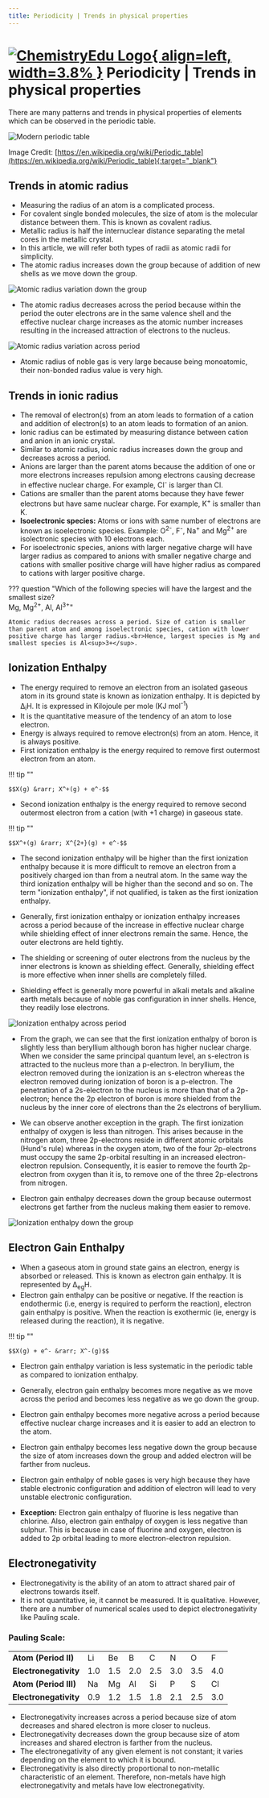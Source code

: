 ```yaml
---
title: Periodicity | Trends in physical properties
---
```


# [![ChemistryEdu Logo](../../images/favicon.svg){ align=left, width=3.8% }](../../index.md)  Periodicity | Trends in physical properties

There are many patterns and trends in physical properties of elements which can be observed in the periodic table.

![Modern periodic table](images/modern_periodic_table.png)

Image Credit: [https://en.wikipedia.org/wiki/Periodic_table](https://en.wikipedia.org/wiki/Periodic_table){:target="_blank"}

## Trends in atomic radius

* Measuring the radius of an atom is a complicated process.
* For covalent single bonded molecules, the size of atom is the molecular distance between them. This is known as covalent radius.
* Metallic radius is half the internuclear distance separating the metal cores in the metallic crystal.
* In this article, we will refer both types of radii as atomic radii for simplicity.
* The atomic radius increases down the group because of addition of new shells as we move down the group.

![Atomic radius variation down the group](images/atomic_radius2.png)

* The atomic radius decreases across the period because within the period the outer electrons are in the same valence shell and the effective nuclear charge increases as the atomic number increases resulting in the increased attraction of electrons to the nucleus.

![Atomic radius variation across period](images/atomic_radius1.png)

* Atomic radius of noble gas is very large because being monoatomic, their non-bonded radius value is very high.

## Trends in ionic radius

* The removal of electron(s) from an atom leads to formation of a cation and addition of electron(s) to an atom leads to formation of an anion.
* Ionic radius can be estimated by measuring distance between cation and anion in an ionic crystal.
* Similar to atomic radius, ionic radius increases down the group and decreases across a period.
* Anions are larger than the parent atoms because the addition of one or more electrons increases repulsion among electrons causing decrease in effective nuclear charge. For example, Cl<sup>-</sup> is larger than Cl.
* Cations are smaller than the parent atoms because they have fewer electrons but have same nuclear charge. For example, K<sup>+</sup> is smaller than K.
* **Isoelectronic species:** Atoms or ions with same number of electrons are known as isoelectronic species. Example: O<sup>2-</sup>, F<sup>-</sup>, Na<sup>+</sup> and Mg<sup>2+</sup> are isolectronic species with 10 electrons each.
* For isoelectronic species, anions with larger negative charge will have larger radius as compared to anions with smaller negative charge and cations with smaller positive charge will have higher radius as compared to cations with larger positive charge.

??? question "Which of the following species will have the largest and the smallest size?<br> Mg, Mg<sup>2+</sup>, Al, Al<sup>3+</sup>"

    Atomic radius decreases across a period. Size of cation is smaller than parent atom and among isoelectronic species, cation with lower positive charge has larger radius.<br>Hence, largest species is Mg and smallest species is Al<sup>3+</sup>.

## Ionization Enthalpy

* The energy required to remove an electron from an isolated gaseous atom in its ground state is known as ionization enthalpy. It is depicted by &Delta;<sub>i</sub>H. It is expressed in Kilojoule per mole (KJ mol<sup>-1</sup>)
* It is the quantitative measure of the tendency of an atom to lose electron.
* Energy is always required to remove electron(s) from an atom. Hence, it is always positive.
* First ionization enthalpy is the energy required to remove first outermost electron from an atom.

!!! tip ""

    $$X(g) &rarr; X^+(g) + e^-$$

* Second ionization enthalpy is the energy required to remove second outermost electron from a cation (with +1 charge) in gaseous state.
  
!!! tip ""

    $$X^+(g) &rarr; X^{2+}(g) + e^-$$

* The second ionization enthalpy will be higher than the first ionization enthalpy because it is more difficult to remove an electron from a positively charged ion than from a neutral atom. In the same way the third ionization enthalpy will be higher than the second and so on. The term "ionization enthalpy", if not qualified, is taken as the first ionization enthalpy.

* Generally, first ionization enthalpy or ionization enthalpy increases across a period because of the increase in effective nuclear charge while shielding effect of inner electrons remain the same. Hence, the outer electrons are held tightly.

* The shielding or screening of outer electrons from the nucleus by the inner electrons is known as shielding effect. Generally, shielding effect is more effective when inner shells are completely filled.

* Shielding effect is generally more powerful in alkali metals and alkaline earth metals because of noble gas configuration in inner shells. Hence, they readily lose electrons.

![Ionization enthalpy across period](images/ionization_enthalpy1.png)

* From the graph, we can see that the first ionization enthalpy of boron is slightly less than beryllium although boron has higher nuclear charge. When we consider the same principal quantum level, an s-electron is attracted to the nucleus
  more than a p-electron. In beryllium, the electron removed during the ionization is an s-electron whereas the electron removed during ionization of boron is a p-electron. The penetration of a 2s-electron to the nucleus is
  more than that of a 2p-electron; hence the 2p electron of boron is more shielded from the nucleus by the inner core of electrons than the 2s electrons of beryllium.

* We can observe another exception in the graph. The first ionization enthalpy of oxygen is less than nitrogen. This arises because in the nitrogen atom, three 2p-electrons reside in different atomic orbitals (Hund's rule) whereas
  in the oxygen atom, two of the four 2p-electrons must occupy the same 2p-orbital resulting in an increased electron-electron repulsion. Consequently, it is easier to remove the fourth 2p-electron from oxygen than it is, to remove
  one of the three 2p-electrons from nitrogen.

* Electron gain enthalpy decreases down the group because outermost electrons get farther from the nucleus making them easier to remove.

![Ionization enthalpy down the group](images/ionization_enthalpy2.png)

## Electron Gain Enthalpy

* When a gaseous atom in ground state gains an electron, energy is absorbed or released. This is known as electron gain enthalpy. It is represented by &Delta;<sub>eg</sub>H.
* Electron gain enthalpy can be positive or negative. If the reaction is endothermic (i.e, energy is required to perform the reaction), electron gain enthalpy is positive. When the reaction is exothermic (ie, energy is
  released during the reaction), it is negative.

!!! tip ""

    $$X(g) + e^- &rarr; X^-(g)$$

* Electron gain enthalpy variation is less systematic in the periodic table as compared to ionization enthalpy.
* Generally, electron gain enthalpy becomes more negative as we move across the period and becomes less negative as we go down the group.
* Electron gain enthalpy becomes more negative across a period because effective nuclear charge increases and it is easier to add an electron to the atom.
* Electron gain enthalpy becomes less negative down the group because the size of atom increases down the group and added electron will be farther from nucleus.
* Electron gain enthalpy of noble gases is very high because they have stable electronic configuration and addition of electron will lead to very unstable electronic configuration.

* **Exception:** Electron gain enthalpy of fluorine is less negative than chlorine. Also, electron gain enthalpy of oxygen is less negative than sulphur. This is because in case of fluorine and oxygen, electron
  is added to 2p orbital leading to more electron-electron repulsion.

## Electronegativity

* Electronegativity is the ability of an atom to attract shared pair of electrons towards itself.
* It is not quantitative, ie, it cannot be measured. It is qualitative. However, there are a number of numerical scales used to depict electronegativity like Pauling scale.

### Pauling Scale:

<table>
    <tbody>
        <tr>
            <td><strong>Atom (Period II)</strong></td>
            <td>Li</td>
            <td>Be</td>
            <td>B</td>
            <td>C</td>
            <td>N</td>
            <td>O</td>
            <td>F</td>
        </tr>
        <tr>
            <td><strong>Electronegativity</strong></td>
            <td>1.0</td>
            <td>1.5</td>
            <td>2.0</td>
            <td>2.5</td>
            <td>3.0</td>
            <td>3.5</td>
            <td>4.0</td>
        </tr>
        <tr>
            <td><strong>Atom (Period III)</strong></td>
            <td>Na</td>
            <td>Mg</td>
            <td>Al</td>
            <td>Si</td>
            <td>P</td>
            <td>S</td>
            <td>Cl</td>
        </tr>
        <tr>
            <td><strong>Electronegativity</strong></td>
            <td>0.9</td>
            <td>1.2</td>
            <td>1.5</td>
            <td>1.8</td>
            <td>2.1</td>
            <td>2.5</td>
            <td>3.0</td>
        </tr>
    </tbody>
</table>

* Electronegativity increases across a period because size of atom decreases and shared electron is more closer to nucleus.
* Electronegativity decreases down the group because size of atom increases and shared electron is farther from the nucleus.
* The electronegativity of any given element is not constant; it varies depending on the element to which it is bound.
* Electronegativity is also directly proportional to non-metallic characteristic of an element. Therefore, non-metals have high electronegativity and metals have low electronegativity.

